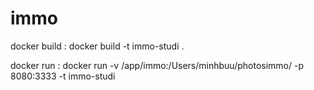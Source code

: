 # immo


docker build : docker build -t immo-studi .

docker run : docker run -v /app/immo:/Users/minhbuu/photosimmo/ -p 8080:3333 -t immo-studi


